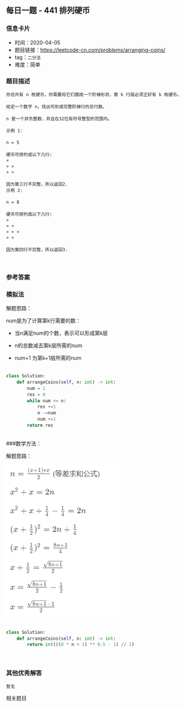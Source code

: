 ## 每日一题 - 441 排列硬币

### 信息卡片

- 时间：2020-04-05
- 题目链接：https://leetcode-cn.com/problems/arranging-coins/
- tag：`二分法` 
- 难度：简单

### 题目描述

```
你总共有 n 枚硬币，你需要将它们摆成一个阶梯形状，第 k 行就必须正好有 k 枚硬币。

给定一个数字 n，找出可形成完整阶梯行的总行数。

n 是一个非负整数，并且在32位有符号整型的范围内。

示例 1:

n = 5

硬币可排列成以下几行:
¤
¤ ¤
¤ ¤

因为第三行不完整，所以返回2.
示例 2:

n = 8

硬币可排列成以下几行:
¤
¤ ¤
¤ ¤ ¤
¤ ¤

因为第四行不完整，所以返回3.



```

### 参考答案


### 模拟法

解题思路：

num是为了计算第k行需要的数：

- 当n满足num的个数，表示可以形成第k层

- n的总数减去第k层所需的num

- num+1 为第k+1层所需的num

```python

class Solution:
    def arrangeCoins(self, n: int) -> int:
        num = 1
        res = 0
        while num <= n:
            res +=1
            n -=num
            num +=1
        return res
        
```

###数学方法：

解题思路：

![](../images/4_5.png)

```python

class Solution:
    def arrangeCoins(self, n: int) -> int:  
        return int(((8 * n + 1) ** 0.5 - 1) // 2)

 
```


### 其他优秀解答
```
暂无
```
相关题目


